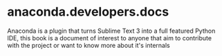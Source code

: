 anaconda.developers.docs
========================

Anaconda is a plugin that turns Sublime Text 3 into a full featured Python IDE, this book is a document of interest to anyone that aim to contribute with the project or want to know more about it's internals
